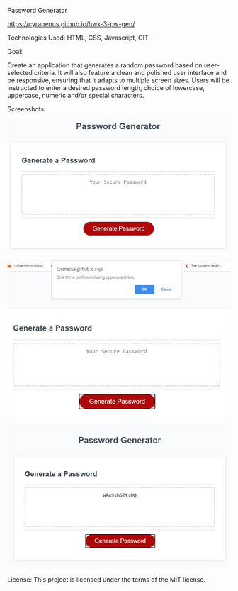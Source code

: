Password Generator

https://cyraneous.github.io/hwk-3-pw-gen/

Technologies Used: HTML, CSS, Javascript, GIT

Goal: 

Create an application that generates a random password based on user-selected criteria. It will also feature a clean and polished user interface and be responsive, ensuring that it adapts to multiple screen sizes. Users will be instructed to enter a desired password length, choice of lowercase, uppercase, numeric and/or special characters.

Screenshots:

![Alt-text](https://github.com/cyraneous/hwk-3-pw-gen/blob/master/Homework%203-1.JPG)


![Alt-text](https://github.com/cyraneous/hwk-3-pw-gen/blob/master/Homework%203-2.JPG)


![Alt-text](https://github.com/cyraneous/hwk-3-pw-gen/blob/master/Homework%203-3.JPG)


License: This project is licensed under the terms of the MIT license.



